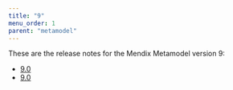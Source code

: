 ```yaml
---
title: "9"
menu_order: 1
parent: "metamodel" 
---
```


These are the release notes for the Mendix Metamodel version 9:

* [9.0](metamodel-9.0)
* [9.0](metamodel-9.0)
